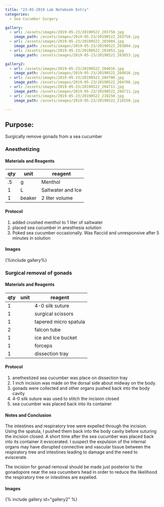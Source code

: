 ```yaml
---
title: "23-05-2019 Lab Notebook Entry"
categories:
  - Sea Cucumber Surgery

gallery:
  - url: /assets/images/2019-05-23/20190522_203758.jpg
    image_path: /assets/images/2019-05-23/20190522_203758.jpg 
  - url: /assets/images/2019-05-23/20190522_203804.jpg
    image_path: /assets/images/2019-05-23/20190522_203804.jpg 
  - url: /assets/images/2019-05-23/20190522_203853.jpg
    image_path: /assets/images/2019-05-23/20190522_203853.jpg 

gallery2:
  - url: /assets/images/2019-05-23/20190522_204016.jpg
    image_path: /assets/images/2019-05-23/20190522_204016.jpg
  - url: /assets/images/2019-05-23/20190522_204706.jpg
    image_path: /assets/images/2019-05-23/20190522_204706.jpg
  - url: /assets/images/2019-05-23/20190522_204711.jpg
    image_path: /assets/images/2019-05-23/20190522_204711.jpg
  - url: /assets/images/2019-05-23/20190522_210250.jpg
    image_path: /assets/images/2019-05-23/20190522_210250.jpg

---
```


## Purpose:
Surgically remove gonads from a sea cucumber

### Anesthetizing

#### Materials and Reagents

|qty|unit|reagent|
|---|---|---|
|.5|g|Menthol|
|1|L|Saltwater and Ice|
|1| beaker|2 liter volume|

#### Protocol
1. added crushed menthol to 1 liter of saltwater
2. placed sea cucumber in anesthesia solution
3. Poked sea cucumber occasionally. Was flaccid and unresponsive after 5 minutes in solution

#### Images
{%include gallery%}


### Surgical removal of gonads

#### Materials and Reagents

|qty|unit|reagent|
|---|---|---|
|1||4-0 silk suture|
|1||surgical scissors|
|1||tapered micro spatula|
|2||falcon tube|
|1||ice and Ice bucket|
|1||forceps|
|1||dissection tray|

#### Protocol
1. anethestized sea cucumber was place on dissection tray
2. 1 inch incision was made on the dorsal side about midway on the body. 
3. gonads were collected and other organs pushed back into the body cavity
4. 4-0 silk suture was used to stitch the incision closed
5. sea cucumber was placed back into its container

#### Notes and Conclusion
The intestines and respiratory tree were expelled through the incision. Using the spatula, I pushed them back into the body cavity before suturing the incision closed. A short time after the sea cucumber was placed back into its container it evsicerated. I suspect the expulsion of the internal organs may have disrupted connective and vascular tissue between the respiratory tree and intestines leading to damage and the need to eviscerate. 

The incision for gonad removal should be made just posterior to the gonadopore near the sea cucumbers head in order to reduce the likelihood the respiratory tree or intestines are expelled. 

#### Images
{% include gallery id="gallery2" %}

